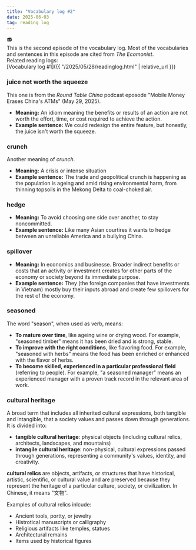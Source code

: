 ```yaml
---
title: "Vocabulary log #2"
date: 2025-06-03
tag: reading log
---
```


:radio: <br>
This is the second episode of the vocabulary log. Most of the vocabularies and sentences in this episode are cited from 
*The Ecomonist*.<br>
Related reading logs:<br>
[Vocabulary log #1]({{ "/2025/05/28/readinglog.html" | relative_url }})

### juice not worth the squeeze <br>
This one is from the *Round Table China* podcast eposode "Mobile Money Erases China's ATMs" (May 29, 2025).
- **Meaning:** An idiom meaning the benefits or results of an action are not worth the effort, time, or cost required to achieve the action.  
- **Example sentence:** We could redesign the entire feature, but honestly, the juice isn't worth the squeeze.<br>

### crunch <br>
Another meaning of *crunch*. <br>
- **Meaning:** A crisis or intense situation<br>
- **Example sentence:** The trade and geopolitical crunch is happening as the population is ageing and amid rising environmental harm, from thinning topsoils in the Mekong Delta to coal-choked air. <br>

### hedge <br>
- **Meaning:** To avoid choosing one side over another, to stay noncommitted.<br>
- **Example sentence:** Like many Asian courtires it wants to hedge between an unreliable America and a bullying China.<br>

### spillover <br>
- **Meaning:** In economics and businesse. Broader indirect benefits or costs that an activity or investment creates for other parts of the economy or society beyond its immediate purpose. <br>
- **Example sentence:** They (the foreign companies that have investments in Vietnam) mostly buy their inputs abroad and create few spillovers for the rest of the economy.<br>

### seasoned <br>
The word "season", when used as verb, means: <br>
- **To mature over time**, like ageing wine or drying wood. For example, "seasoned timber" means it has been dried and is strong, stable.
- **To improve with the right conditions**, like flavoring food. For example, "seasoned with herbs" means the food has been enriched or enhanced with the flavor of herbs.
- **To become skilled, experienced in a particular professional field** (referring to people). For example, "a seasoned manager" means an experienced manager with a proven track record in the relevant area of work. 

### cultural heritage <br>
A broad term that includes all inherited cultural expressions, both tangible and intangible, that a society values and passes down through generations.<br>
It is divided into: <br>
- **tangible cultural heritage**: physical objects (including cultural relics, architects, landscapes, and mountains) <br>
- **intangile cultural heritage**: non-physical, cultural expressions passed through generations, representing a community's values, identity, and creativity. <br>

**cultural relics** are objects, artifacts, or structures that have historical, artistic, scientific, or cultural value and are preserved because they represent the heritage of a particular culture, society, or civilization. In Chinese, it means "文物".<br>

Examples of cultural relics inlcude: <br>
- Ancient tools, portty, or jewelry
- Histrotical manuscripts or calligraphy
- Religious artifacts like temples, statues
- Architectural remains
- Items used by historical figures 
